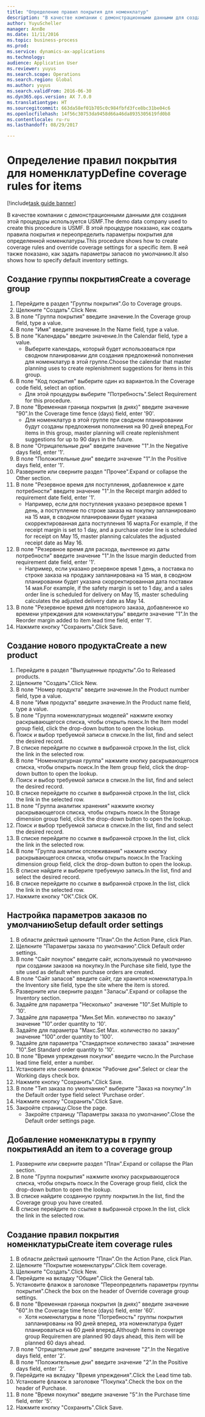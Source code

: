 ```yaml
--- 
title: "Определение правил покрытия для номенклатур"
description: "В качестве компании с демонстрационными данными для создания этой процедуры используется USMF."
author: YuyuScheller
manager: AnnBe
ms.date: 11/11/2016
ms.topic: business-process
ms.prod: 
ms.service: dynamics-ax-applications
ms.technology: 
audience: Application User
ms.reviewer: yuyus
ms.search.scope: Operations
ms.search.region: Global
ms.author: yuyus
ms.search.validFrom: 2016-06-30
ms.dyn365.ops.version: AX 7.0.0
ms.translationtype: HT
ms.sourcegitcommit: 663da58ef01b705c0c984fbfd3fce8bc31be04c6
ms.openlocfilehash: 14f56c30753da9458d66a46da8935305619fd0b8
ms.contentlocale: ru-ru
ms.lasthandoff: 08/29/2017

---
```

# <a name="define-coverage-rules-for-items"></a><span data-ttu-id="c8806-103">Определение правил покрытия для номенклатур</span><span class="sxs-lookup"><span data-stu-id="c8806-103">Define coverage rules for items</span></span>

[!include[task guide banner](../../includes/task-guide-banner.md)]

<span data-ttu-id="c8806-104">В качестве компании с демонстрационными данными для создания этой процедуры используется USMF.</span><span class="sxs-lookup"><span data-stu-id="c8806-104">The demo data company used to create this procedure is USMF.</span></span> <span data-ttu-id="c8806-105">В этой процедуре показано, как создать правила покрытия и переопределить параметры покрытия для определенной номенклатуры.</span><span class="sxs-lookup"><span data-stu-id="c8806-105">This procedure shows how to create coverage rules and override coverage settings for a specific item.</span></span> <span data-ttu-id="c8806-106">В ней также показано, как задать параметры запасов по умолчанию.</span><span class="sxs-lookup"><span data-stu-id="c8806-106">It also shows how to specify default inventory settings.</span></span>


## <a name="create-a-coverage-group"></a><span data-ttu-id="c8806-107">Создание группы покрытия</span><span class="sxs-lookup"><span data-stu-id="c8806-107">Create a coverage group</span></span>
1. <span data-ttu-id="c8806-108">Перейдите в раздел "Группы покрытия".</span><span class="sxs-lookup"><span data-stu-id="c8806-108">Go to Coverage groups.</span></span>
2. <span data-ttu-id="c8806-109">Щелкните "Создать".</span><span class="sxs-lookup"><span data-stu-id="c8806-109">Click New.</span></span>
3. <span data-ttu-id="c8806-110">В поле "Группа покрытия" введите значение.</span><span class="sxs-lookup"><span data-stu-id="c8806-110">In the Coverage group field, type a value.</span></span>
4. <span data-ttu-id="c8806-111">В поле "Имя" введите значение.</span><span class="sxs-lookup"><span data-stu-id="c8806-111">In the Name field, type a value.</span></span>
5. <span data-ttu-id="c8806-112">В поле "Календарь" введите значение.</span><span class="sxs-lookup"><span data-stu-id="c8806-112">In the Calendar field, type a value.</span></span>
    * <span data-ttu-id="c8806-113">Выберите календарь, который будет использоваться при сводном планировании для создания предложений пополнения для номенклатур в этой группе.</span><span class="sxs-lookup"><span data-stu-id="c8806-113">Choose the calendar that master planning uses to create replenishment suggestions for items in this group.</span></span>  
6. <span data-ttu-id="c8806-114">В поле "Код покрытия" выберите один из вариантов.</span><span class="sxs-lookup"><span data-stu-id="c8806-114">In the Coverage code field, select an option.</span></span>
    * <span data-ttu-id="c8806-115">Для этой процедуры выберите "Потребность".</span><span class="sxs-lookup"><span data-stu-id="c8806-115">Select Requirement for this procedure.</span></span>  
7. <span data-ttu-id="c8806-116">В поле "Временная граница покрытия (в днях)" введите значение "90".</span><span class="sxs-lookup"><span data-stu-id="c8806-116">In the Coverage time fence (days) field, enter '90'.</span></span>
    * <span data-ttu-id="c8806-117">Для номенклатур в этой группе при сводном планировании будут созданы предложения пополнения на 90 дней вперед.</span><span class="sxs-lookup"><span data-stu-id="c8806-117">For items in this group, master planning will create replenishment suggestions for up to 90 days in the future.</span></span>  
8. <span data-ttu-id="c8806-118">В поле "Отрицательные дни" введите значение "1".</span><span class="sxs-lookup"><span data-stu-id="c8806-118">In the Negative days field, enter '1'.</span></span>
9. <span data-ttu-id="c8806-119">В поле "Положительные дни" введите значение "1".</span><span class="sxs-lookup"><span data-stu-id="c8806-119">In the Positive days field, enter '1'.</span></span>
10. <span data-ttu-id="c8806-120">Разверните или сверните раздел "Прочее".</span><span class="sxs-lookup"><span data-stu-id="c8806-120">Expand or collapse the Other section.</span></span>
11. <span data-ttu-id="c8806-121">В поле "Резервное время для поступления, добавленное к дате потребности" введите значение "1".</span><span class="sxs-lookup"><span data-stu-id="c8806-121">In the Receipt margin added to requirement date field, enter '1'.</span></span>
    * <span data-ttu-id="c8806-122">Например, если для поступления указано резервное время 1 день, а поступление по строке заказа на покупку запланировано на 15 мая, в сводном планировании будет указана скорректированная дата поступления 16 марта.</span><span class="sxs-lookup"><span data-stu-id="c8806-122">For example, if the receipt margin is set to 1 day, and a purchase order line is scheduled for receipt on May 15, master planning calculates the adjusted receipt date as May 16.</span></span>  
12. <span data-ttu-id="c8806-123">В поле "Резервное время для расхода, вычтенное из даты потребности" введите значение "1".</span><span class="sxs-lookup"><span data-stu-id="c8806-123">In the Issue margin deducted from requirement date field, enter '1'.</span></span>
    * <span data-ttu-id="c8806-124">Например, если указано резервное время 1 день, а поставка по строке заказа на продажу запланирована на 15 мая, в сводном планировании будет указана скорректированная дата поставки 14 мая.</span><span class="sxs-lookup"><span data-stu-id="c8806-124">For example, if the safety margin is set to 1 day, and a sales order line is scheduled for delivery on May 15, master scheduling calculates the adjusted delivery date as May 14.</span></span>  
13. <span data-ttu-id="c8806-125">В поле "Резервное время для повторного заказа, добавленное ко времени упреждения для номенклатуры" введите значение "1".</span><span class="sxs-lookup"><span data-stu-id="c8806-125">In the Reorder margin added to item lead time field, enter '1'.</span></span>
14. <span data-ttu-id="c8806-126">Нажмите кнопку "Сохранить".</span><span class="sxs-lookup"><span data-stu-id="c8806-126">Click Save.</span></span>

## <a name="create-a-new-product"></a><span data-ttu-id="c8806-127">Создание нового продукта</span><span class="sxs-lookup"><span data-stu-id="c8806-127">Create a new product</span></span>
1. <span data-ttu-id="c8806-128">Перейдите в раздел "Выпущенные продукты".</span><span class="sxs-lookup"><span data-stu-id="c8806-128">Go to Released products.</span></span>
2. <span data-ttu-id="c8806-129">Щелкните "Создать".</span><span class="sxs-lookup"><span data-stu-id="c8806-129">Click New.</span></span>
3. <span data-ttu-id="c8806-130">В поле "Номер продукта" введите значение.</span><span class="sxs-lookup"><span data-stu-id="c8806-130">In the Product number field, type a value.</span></span>
4. <span data-ttu-id="c8806-131">В поле "Имя продукта" введите значение.</span><span class="sxs-lookup"><span data-stu-id="c8806-131">In the Product name field, type a value.</span></span>
5. <span data-ttu-id="c8806-132">В поле "Группа номенклатурных моделей" нажмите кнопку раскрывающегося списка, чтобы открыть поиск.</span><span class="sxs-lookup"><span data-stu-id="c8806-132">In the Item model group field, click the drop-down button to open the lookup.</span></span>
6. <span data-ttu-id="c8806-133">Поиск и выбор требуемой записи в списке.</span><span class="sxs-lookup"><span data-stu-id="c8806-133">In the list, find and select the desired record.</span></span>
7. <span data-ttu-id="c8806-134">В списке перейдите по ссылке в выбранной строке.</span><span class="sxs-lookup"><span data-stu-id="c8806-134">In the list, click the link in the selected row.</span></span>
8. <span data-ttu-id="c8806-135">В поле "Номенклатурная группа" нажмите кнопку раскрывающегося списка, чтобы открыть поиск.</span><span class="sxs-lookup"><span data-stu-id="c8806-135">In the Item group field, click the drop-down button to open the lookup.</span></span>
9. <span data-ttu-id="c8806-136">Поиск и выбор требуемой записи в списке.</span><span class="sxs-lookup"><span data-stu-id="c8806-136">In the list, find and select the desired record.</span></span>
10. <span data-ttu-id="c8806-137">В списке перейдите по ссылке в выбранной строке.</span><span class="sxs-lookup"><span data-stu-id="c8806-137">In the list, click the link in the selected row.</span></span>
11. <span data-ttu-id="c8806-138">В поле "Группа аналитик хранения" нажмите кнопку раскрывающегося списка, чтобы открыть поиск.</span><span class="sxs-lookup"><span data-stu-id="c8806-138">In the Storage dimension group field, click the drop-down button to open the lookup.</span></span>
12. <span data-ttu-id="c8806-139">Поиск и выбор требуемой записи в списке.</span><span class="sxs-lookup"><span data-stu-id="c8806-139">In the list, find and select the desired record.</span></span>
13. <span data-ttu-id="c8806-140">В списке перейдите по ссылке в выбранной строке.</span><span class="sxs-lookup"><span data-stu-id="c8806-140">In the list, click the link in the selected row.</span></span>
14. <span data-ttu-id="c8806-141">В поле "Группа аналитик отслеживания" нажмите кнопку раскрывающегося списка, чтобы открыть поиск.</span><span class="sxs-lookup"><span data-stu-id="c8806-141">In the Tracking dimension group field, click the drop-down button to open the lookup.</span></span>
15. <span data-ttu-id="c8806-142">В списке найдите и выберите требуемую запись.</span><span class="sxs-lookup"><span data-stu-id="c8806-142">In the list, find and select the desired record.</span></span>
16. <span data-ttu-id="c8806-143">В списке перейдите по ссылке в выбранной строке.</span><span class="sxs-lookup"><span data-stu-id="c8806-143">In the list, click the link in the selected row.</span></span>
17. <span data-ttu-id="c8806-144">Нажмите кнопку "OК".</span><span class="sxs-lookup"><span data-stu-id="c8806-144">Click OK.</span></span>

## <a name="setup-default-order-settings"></a><span data-ttu-id="c8806-145">Настройка параметров заказов по умолчанию</span><span class="sxs-lookup"><span data-stu-id="c8806-145">Setup default order settings</span></span>
1. <span data-ttu-id="c8806-146">В области действий щелкните "План".</span><span class="sxs-lookup"><span data-stu-id="c8806-146">On the Action Pane, click Plan.</span></span>
2. <span data-ttu-id="c8806-147">Щелкните "Параметры заказа по умолчанию".</span><span class="sxs-lookup"><span data-stu-id="c8806-147">Click Default order settings.</span></span>
3. <span data-ttu-id="c8806-148">В поле "Сайт покупок" введите сайт, используемый по умолчанию при создании заказов на покупку.</span><span class="sxs-lookup"><span data-stu-id="c8806-148">In the Purchase site field, type the site used as default when purchase orders are created.</span></span>
4. <span data-ttu-id="c8806-149">В поле "Сайт запасов" введите сайт, где хранится номенклатура.</span><span class="sxs-lookup"><span data-stu-id="c8806-149">In the Inventory site field, type the site where the item is stored.</span></span>
5. <span data-ttu-id="c8806-150">Разверните или сверните раздел "Запасы".</span><span class="sxs-lookup"><span data-stu-id="c8806-150">Expand or collapse the Inventory section.</span></span>
6. <span data-ttu-id="c8806-151">Задайте для параметра "Несколько" значение "10".</span><span class="sxs-lookup"><span data-stu-id="c8806-151">Set Multiple to '10'.</span></span>
7. <span data-ttu-id="c8806-152">Задайте для параметра "Мин.</span><span class="sxs-lookup"><span data-stu-id="c8806-152">Set Min.</span></span> <span data-ttu-id="c8806-153">количество по заказу" значение "10".</span><span class="sxs-lookup"><span data-stu-id="c8806-153">order quantity to '10'.</span></span>
8. <span data-ttu-id="c8806-154">Задайте для параметра "Макс.</span><span class="sxs-lookup"><span data-stu-id="c8806-154">Set Max.</span></span> <span data-ttu-id="c8806-155">количество по заказу" значение "100".</span><span class="sxs-lookup"><span data-stu-id="c8806-155">order quantity to '100'.</span></span>
9. <span data-ttu-id="c8806-156">Задайте для параметра "Стандартное количество заказа" значение "10".</span><span class="sxs-lookup"><span data-stu-id="c8806-156">Set Standard order quantity to '10'.</span></span>
10. <span data-ttu-id="c8806-157">В поле "Время упреждения покупки" введите число.</span><span class="sxs-lookup"><span data-stu-id="c8806-157">In the Purchase lead time field, enter a number.</span></span>
11. <span data-ttu-id="c8806-158">Установите или снимите флажок "Рабочие дни".</span><span class="sxs-lookup"><span data-stu-id="c8806-158">Select or clear the Working days check box.</span></span>
12. <span data-ttu-id="c8806-159">Нажмите кнопку "Сохранить".</span><span class="sxs-lookup"><span data-stu-id="c8806-159">Click Save.</span></span>
13. <span data-ttu-id="c8806-160">В поле "Тип заказа по умолчанию" выберите "Заказ на покупку".</span><span class="sxs-lookup"><span data-stu-id="c8806-160">In the Default order type field select 'Purchase order'.</span></span>
14. <span data-ttu-id="c8806-161">Нажмите кнопку "Сохранить".</span><span class="sxs-lookup"><span data-stu-id="c8806-161">Click Save.</span></span>
15. <span data-ttu-id="c8806-162">Закройте страницу.</span><span class="sxs-lookup"><span data-stu-id="c8806-162">Close the page.</span></span>
    * <span data-ttu-id="c8806-163">Закройте страницу "Параметры заказа по умолчанию".</span><span class="sxs-lookup"><span data-stu-id="c8806-163">Close the Default order settings page.</span></span>  

## <a name="add-an-item-to-a-coverage-group"></a><span data-ttu-id="c8806-164">Добавление номенклатуры в группу покрытия</span><span class="sxs-lookup"><span data-stu-id="c8806-164">Add an item to a coverage group</span></span>
1. <span data-ttu-id="c8806-165">Разверните или сверните раздел "План".</span><span class="sxs-lookup"><span data-stu-id="c8806-165">Expand or collapse the Plan section.</span></span>
2. <span data-ttu-id="c8806-166">В поле "Группа покрытия" нажмите кнопку раскрывающегося списка, чтобы открыть поиск.</span><span class="sxs-lookup"><span data-stu-id="c8806-166">In the Coverage group field, click the drop-down button to open the lookup.</span></span>
3. <span data-ttu-id="c8806-167">В списке найдите созданную группу покрытия.</span><span class="sxs-lookup"><span data-stu-id="c8806-167">In the list, find the Coverage group you have created.</span></span>
4. <span data-ttu-id="c8806-168">В списке перейдите по ссылке в выбранной строке.</span><span class="sxs-lookup"><span data-stu-id="c8806-168">In the list, click the link in the selected row.</span></span>

## <a name="create-item-coverage-rules"></a><span data-ttu-id="c8806-169">Создание правил покрытия номенклатуры</span><span class="sxs-lookup"><span data-stu-id="c8806-169">Create item coverage rules</span></span>
1. <span data-ttu-id="c8806-170">В области действий щелкните "План".</span><span class="sxs-lookup"><span data-stu-id="c8806-170">On the Action Pane, click Plan.</span></span>
2. <span data-ttu-id="c8806-171">Щелкните "Покрытие номенклатуры".</span><span class="sxs-lookup"><span data-stu-id="c8806-171">Click Item coverage.</span></span>
3. <span data-ttu-id="c8806-172">Щелкните "Создать".</span><span class="sxs-lookup"><span data-stu-id="c8806-172">Click New.</span></span>
4. <span data-ttu-id="c8806-173">Перейдите на вкладку "Общие".</span><span class="sxs-lookup"><span data-stu-id="c8806-173">Click the General tab.</span></span>
5. <span data-ttu-id="c8806-174">Установите флажок в заголовке "Переопределить параметры группы покрытия".</span><span class="sxs-lookup"><span data-stu-id="c8806-174">Check the box on the header of Override coverage group settings.</span></span>
6. <span data-ttu-id="c8806-175">В поле "Временная граница покрытия (в днях)" введите значение "60".</span><span class="sxs-lookup"><span data-stu-id="c8806-175">In the Coverage time fence (days) field, enter '60'.</span></span>
    * <span data-ttu-id="c8806-176">Хотя номенклатуры в поле "Потребность" группы покрытия запланированы на 90 дней вперед, эта номенклатура будет планироваться на 60 дней вперед.</span><span class="sxs-lookup"><span data-stu-id="c8806-176">Although items in coverage group Requiremen are planned 90 days ahead, this item will be planned 60 days ahead.</span></span>  
7. <span data-ttu-id="c8806-177">В поле "Отрицательные дни" введите значение "2".</span><span class="sxs-lookup"><span data-stu-id="c8806-177">In the Negative days field, enter '2'.</span></span>
8. <span data-ttu-id="c8806-178">В поле "Положительные дни" введите значение "2".</span><span class="sxs-lookup"><span data-stu-id="c8806-178">In the Positive days field, enter '2'.</span></span>
9. <span data-ttu-id="c8806-179">Перейдите на вкладку "Время упреждения".</span><span class="sxs-lookup"><span data-stu-id="c8806-179">Click the Lead time tab.</span></span>
10. <span data-ttu-id="c8806-180">Установите флажок в заголовке "Покупка".</span><span class="sxs-lookup"><span data-stu-id="c8806-180">Check the box on the header of Purchase.</span></span>
11. <span data-ttu-id="c8806-181">В поле "Время покупки" введите значение "5".</span><span class="sxs-lookup"><span data-stu-id="c8806-181">In the Purchase time field, enter '5'.</span></span>
12. <span data-ttu-id="c8806-182">Нажмите кнопку "Сохранить".</span><span class="sxs-lookup"><span data-stu-id="c8806-182">Click Save.</span></span>


